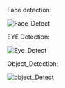 Face detection:

![Face_Detect](https://user-images.githubusercontent.com/59179832/94991811-e3d08f80-059e-11eb-9803-b44f31611e7b.gif)

EYE Detection:

![Eye_Detect](https://user-images.githubusercontent.com/59179832/94991831-1084a700-059f-11eb-9530-faeae4569b17.gif)

Object_Detection:

![object_Detect](https://user-images.githubusercontent.com/59179832/94991839-25f9d100-059f-11eb-8460-bf4978ebf76d.gif)
